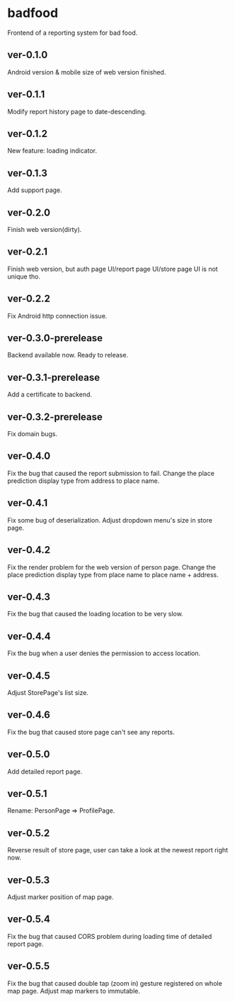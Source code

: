 # badfood

Frontend of a reporting system for bad food.

## ver-0.1.0

Android version & mobile size of web version finished.

## ver-0.1.1

Modify report history page to date-descending.

## ver-0.1.2

New feature: loading indicator.

## ver-0.1.3

Add support page.

## ver-0.2.0

Finish web version(dirty).

## ver-0.2.1

Finish web version, but auth page UI/report page UI/store page UI is not unique tho.

## ver-0.2.2

Fix Android http connection issue.

## ver-0.3.0-prerelease

Backend available now. Ready to release.

## ver-0.3.1-prerelease

Add a certificate to backend.

## ver-0.3.2-prerelease

Fix domain bugs.

## ver-0.4.0

Fix the bug that caused the report submission to fail.
Change the place prediction display type from address to place name.

## ver-0.4.1

Fix some bug of deserialization.
Adjust dropdown menu's size in store page.

## ver-0.4.2

Fix the render problem for the web version of person page.
Change the place prediction display type from place name to place name + address.

## ver-0.4.3

Fix the bug that caused the loading location to be very slow.

## ver-0.4.4

Fix the bug when a user denies the permission to access location.

## ver-0.4.5

Adjust StorePage's list size.

## ver-0.4.6

Fix the bug that caused store page can't see any reports.

## ver-0.5.0

Add detailed report page.

## ver-0.5.1

Rename: PersonPage => ProfilePage.

## ver-0.5.2

Reverse result of store page, user can take a look at the newest report right now.

## ver-0.5.3

Adjust marker position of map page.

## ver-0.5.4

Fix the bug that caused CORS problem during loading time of detailed report page.

## ver-0.5.5

Fix the bug that caused double tap (zoom in) gesture registered on whole map page.
Adjust map markers to immutable.
